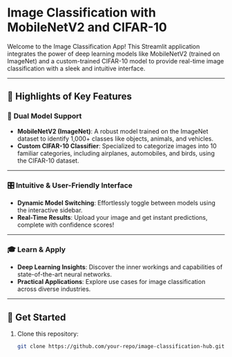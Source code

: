 # **Image Classification with MobileNetV2 and CIFAR-10**

Welcome to the Image Classification App! This Streamlit application integrates the power of deep learning models like MobileNetV2 (trained on ImageNet) and a custom-trained CIFAR-10 model to provide real-time image classification with a sleek and intuitive interface.

---

## 🌟 **Highlights of Key Features**  

### 🧠 **Dual Model Support**  
- **MobileNetV2 (ImageNet)**: A robust model trained on the ImageNet dataset to identify 1,000+ classes like objects, animals, and vehicles.  
- **Custom CIFAR-10 Classifier**: Specialized to categorize images into 10 familiar categories, including airplanes, automobiles, and birds, using the CIFAR-10 dataset.

---

### 🎛️ **Intuitive & User-Friendly Interface**  
- **Dynamic Model Switching**: Effortlessly toggle between models using the interactive sidebar.  
- **Real-Time Results**: Upload your image and get instant predictions, complete with confidence scores!

---

### 🎓 **Learn & Apply**  
- **Deep Learning Insights**: Discover the inner workings and capabilities of state-of-the-art neural networks.  
- **Practical Applications**: Explore use cases for image classification across diverse industries.

---

## 🚀 **Get Started**  

1. Clone this repository:  
   ```bash  
   git clone https://github.com/your-repo/image-classification-hub.git  



